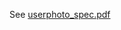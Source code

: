 See [userphoto_spec.pdf](https://github.com/UnivParis1/userphoto/raw/master/doc/userphoto_spec.pdf)

